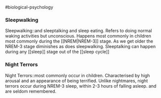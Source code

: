 #biological-psychology 

### Sleepwalking
Sleepwalking::and sleeptalking and sleep eating. Refers to doing normal waking activities but unconscious. Happens most commonly in children most commonly during the [[NREM|NREM-3]] stage. As we get older the NREM-3 stage diminishes as does sleepwalking. Sleeptalking can happen during any [[sleep]] stage out of the [[sleep cycle]]
<!--SR:!2023-12-18,1,230-->

### Night Terrors
Night Terrors::most commonly occur in children. Characterised by high arousal and an appearance of being terrified. Unlike nightmares, night terrors occur during NREM-3 sleep, within 2-3 hours of falling asleep. and are seldom remembered. 